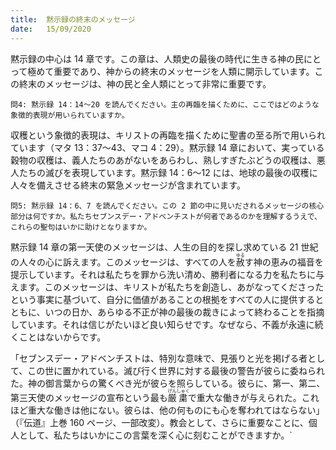 ```yaml
---
title:  黙示録の終末のメッセージ
date:   15/09/2020
---
```


黙示録の中心は 14 章です。この章は、人類史の最後の時代に生きる神の民にとって極めて重要であり、神からの終末のメッセージを人類に開示しています。この終末のメッセージは、神の民と全人類にとって非常に重要です。

`問4: 黙示録 14：14～20 を読んでください。主の再臨を描くために、ここではどのような象徴的表現が用いられていますか。`

収穫という象徴的表現は、キリストの再臨を描くために聖書の至る所で用いられています（マタ 13：37～43、マコ 4：29）。黙示録 14 章において、実っている穀物の収穫は、義人たちのあがないをあらわし、熟しすぎたぶどうの収穫は、悪人たちの滅びを表現しています。黙示録 14：6～12 には、地球の最後の収穫に人々を備えさせる終末の緊急メッセージが含まれています。

`問5: 黙示録 14：6、7 を読んでください。この 2 節の中に見いだされるメッセージの核心部分は何ですか。私たちセブンスデー・アドベンチストが何者であるのかを理解するうえで、これらの聖句はいかに助けとなりますか。`

黙示録 14 章の第一天使のメッセージは、人生の目的を探し求めている 21 世紀の人々の心に訴えます。このメッセージは、すべての人を<ruby>赦<rt>ゆる</rt></ruby>す神の恵みの福音を提示しています。それは私たちを罪から洗い清め、勝利者になる力を私たちに与えます。このメッセージは、キリストが私たちを創造し、あがなってくださったという事実に基づいて、自分に価値があることの根拠をすべての人に提供するとともに、いつの日か、あらゆる不正が神の最後の裁きによって終わることを指摘しています。それは信じがたいほど良い知らせです。なぜなら、不義が永遠に続くことはないからです。

「セブンスデー・アドベンチストは、特別な意味で、見張りと光を掲げる者として、この世に置かれている。滅び行く世界に対する最後の警告が彼らに委ねられた。神の御言葉からの驚くべき光が彼らを照らしている。彼らに、第一、第二、第三天使のメッセージの宣布という最も<ruby>厳<rt>げん</rt>粛<rt>しゅく</rt></ruby>で重大な働きが与えられた。これほど重大な働きは他にない。彼らは、他の何ものにも心を奪われてはならない」（『伝道』上巻 160 ページ、一部改変）。教会として、さらに重要なことに、個人として、私たちはいかにこの言葉を深く心に刻むことができますか。`